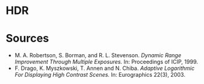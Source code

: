 # HDR

# Sources
  - M. A. Robertson, S. Borman, and R. L. Stevenson. *Dynamic Range
    Improvement Through Multiple Exposures.* In: Proceedings of ICIP, 1999.
  - F. Drago, K. Myszkowski, T. Annen and N. Chiba. *Adaptive Logarithmic For
    Displaying High Contrast Scenes.* In: Eurographics 22(3), 2003.
